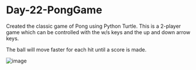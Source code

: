 # Day-22-PongGame

Created the classic game of Pong using Python Turtle.
This is a 2-player game which can be controlled with the w/s keys and the up and down arrow keys.

The ball will move faster for each hit until a score is made.

![image](https://github.com/cmecinski/Day-22-PongGame/assets/129149694/ffa5ea27-a98a-4c10-a1f9-6a6c3dd9a560)
